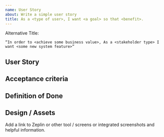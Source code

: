 ```yaml
---
name: User Story
about: Write a simple user story
title: As a <type of user>, I want <a goal> so that <benefit>.
---
```


Alternative Title:

`“In order to <achieve some business value>,
As a <stakeholder type>
I want <some new system feature>”`


## User Story

## Acceptance criteria

## Definition of Done

## Design / Assets

Add a link to Zeplin or other tool / screens or integrated screenshots and helpful information.
